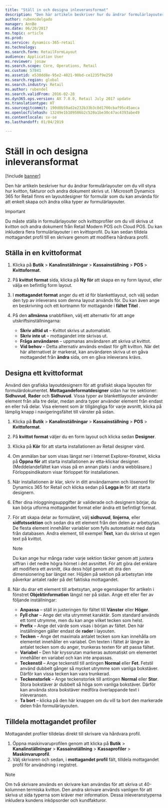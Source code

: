 ```yaml
---
title: "Ställ in och designa inleveransformat"
description: "Den här artikeln beskriver hur du ändrar formulärlayouter om du vill styra hur kvitton, fakturor och andra dokument skrivs ut. I Microsoft Dynamics 365 for Retail finns en layoutdesigner för formulär som du kan använda för att enkelt skapa och ändra olika typer av formulärlayouter."
author: rubencdelgado
manager: AnnBe
ms.date: 06/20/2017
ms.topic: article
ms.prod: 
ms.service: dynamics-365-retail
ms.technology: 
ms.search.form: RetailFormLayout
audience: Application User
ms.reviewer: josaw
ms.search.scope: Core, Operations, Retail
ms.custom: 57841
ms.assetid: e530dd8e-95e2-4021-90bd-ce1235f9e250
ms.search.region: global
ms.search.industry: Retail
ms.author: rubendel
ms.search.validFrom: 2016-02-28
ms.dyn365.ops.version: AX 7.0.0, Retail July 2017 update
ms.translationtype: HT
ms.sourcegitcommit: 190d0b59ad2e232b33b3c0d1700cbaf95c45aeca
ms.openlocfilehash: 13249e1b109586b2c520a1be30c47ac4393abe49
ms.contentlocale: sv-se
ms.lasthandoff: 01/04/2019

---
```


# <a name="set-up-and-design-receipt-formats"></a>Ställ in och designa inleveransformat

[!include [banner](includes/banner.md)]

Den här artikeln beskriver hur du ändrar formulärlayouter om du vill styra hur kvitton, fakturor och andra dokument skrivs ut. I Microsoft Dynamics 365 for Retail finns en layoutdesigner för formulär som du kan använda för att enkelt skapa och ändra olika typer av formulärlayouter.

> [!IMPORTANT]
> Du måste ställa in formulärlayouter och kvittoprofiler om du vill skriva ut kvitton och andra dokument från Retail Modern POS och Cloud POS. Du kan inkludera flera formulärlayouter i en kvittoprofil. Du kan sedan tilldela mottagandet profil till en skrivare genom att modifiera hårdvara profil.

## <a name="set-up-a-receipt-format"></a>Ställa in en kvittoformat

1. Klicka på **Butik** &gt; **Kanalinställningar** &gt; **Kassainställning** &gt; **POS** &gt; **Kvittoformat**.
2. På **kvittot format** sida, klicka på **Ny för** att skapa en ny form layout, eller välja en befintlig form layout.
3. I **mottagandet format** anger du ett id för blankettlayout, och välj sedan den typ av inleverans som denna layout används för. Du kan även ange en beskrivning och ett kortnamn för mottagande i **fältet Titel** .
4. På den **allmänna** snabbfliken, välj ett alternativ för att ange utskriftsinställningarna:

    - **Skriv alltid ut** – Kvittot skrivs ut automatiskt.
    - **Skriv inte ut** – mottagandet inte skrivas ut.
    - **Fråga användaren** – uppmanas användaren att skriva ut kvittot.
    - **Vid behov** – Detta alternativ används endast för gift kvitton. När det här alternativet är markerat, kan användaren skriva ut en gåva mottagandet från **ändra** sida, om en gåva inleverans krävs.

## <a name="design-a-receipt-format"></a>Designa ett kvittoformat

Använd den grafiska layoutdesignern för att grafiskt skapa layouten för formulärdokumentet. **Mottagandeformatdesigner** sidan har tre sektioner: **Sidhuvud**, **Rader** och **Sidhuvud**. Vissa typer av blankettlayouter använder element från alla tre delar, medan andra typer använder element från endast en eller två delar. Visa element som är tillgängliga för varje avsnitt, klicka på lämplig knapp i navigeringsfältet till vänster på sidan.

1. Klicka på **Butik** &gt; **Kanalinställningar** &gt; **Kassainställning** &gt; **POS** &gt; **Kvittoformat**.
2. På **kvittot format** väljer du en form layout och klicka sedan **Designer**.
3. Klicka på **Kör** för att starta installationen av Retail designer värd.
4. Om anmälan bar som visas längst ner i Internet Explorer-fönstret, klicka på **Öppna för** att starta installationen av etta-klickar designer. (Meddelandefältet kan visas på en annan plats i andra webbläsare.) Förloppsindikatorn visar förloppet för installationen.
5. När installationen är klar, skriv in ditt användarnamn och lösenord för Dynamics 365 for Retail och klicka sedan på **Logga in** för att starta designern.
6. Efter dina inloggningsuppgifter är validerade och designern börjar, du kan börja utforma mottagandet format eller ändra ett befintligt format.
7. För att skapa delar av formuläret, välj **sidhuvud**, **linjerna**, eller **sidfotssektion** och sedan dra ett element från den delen av arbetsytan. De flesta element innehåller variabler som fylls automatiskt med data från databasen. Andra element, till exempel **Text**, kan du skriva ut egen text på kvittot.

    > [!NOTE]
    > Du kan ange hur många rader varje sektion täcker genom att justera siffran i det nedre högra hörnet i det avsnittet. För att göra det enklare att modifiera ett avsnitt, öka dess höjd genom att dra den dimensionering bar längst ner. Höjden på sektion på arbetsytan inte påverkar antalet rader på det faktiska mottagandet.

8. När du drar ett element till arbetsytan, ange egenskaper för artikeln i fönstret **Objektinformation** längst ner på sidan. Ange ett eller fler av följande inställningar:

    - **Anpassa** – ställ in justeringen för fältet till **Vänster** eller **Höger**.
    - **Fyll char** – Ange det vita utrymmet karaktär. Som standard används ett tomt utrymme, men du kan ange vilket tecken som helst.
    - **Prefix** – Ange det värde som visas i början av fältet. Den här inställningen gäller endast de **rader** i layouten.
    - **Tecken** – Ange det maximala antalet tecken som kan innehålla om elementet innehåller en variabel. Om texten i fältet är längre än antalet tecken som du anger, trunkeras texten för att passa fältet.
    - **Variabel** – Den här kryssrutan markeras automatiskt om elementet innehåller en variabel och kan inte anpassas.
    - **Teckenstil** – Ange teckenstil till antingen **Normal** eller **Fet**. Fetstil använd dubbelt gånger så mycket utrymme som vanliga bokstäver. Därför kan vissa tecken kan vara trunkerad.
    - **Teckenstorlek** – Ange teckenstorlek till antingen **Normal** eller **Stor**. Stora bokstäver är dubbelt så höga som vanliga bokstäver. Därför kan använda stora bokstäver medföra överlappande text i inleveransen.
    - **Ta bort** – klicka på den här knappen om du vill ta bort den markerade delen från formulärlayouten.

## <a name="assign-receipt-profiles"></a>Tilldela mottagandet profiler

Mottagandet profiler tilldelas direkt till skrivare via hårdvara profil.

1. Öppna maskinvaruprofilen genom att klicka på **Butik** &gt; **Kanalinställningar** &gt; **Kassainställning** &gt; **Kassaprofiler** &gt; **Maskinvaruprofil**.
2. Välj skrivaren och sedan, i **mottagandet profil** fält, tilldela mottagandet profil för användning i registret.

> [!NOTE]
> Om två skrivare används en skrivare kan användas för att skriva ut 40-kolumnen termiska kvitton. Den andra skrivare används vanligen för att skriva ut sida typerna som kräver mer information. Dessa inleveranstyperna inkludera kundens inköpsorder och kundfakturor.

